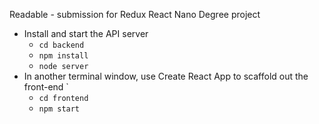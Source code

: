 Readable - submission for Redux React Nano Degree project
* Install and start the API server
    - `cd backend`
    - `npm install`
    - `node server`
* In another terminal window, use Create React App to scaffold out the front-end
`
    - `cd frontend`
    - `npm start`
